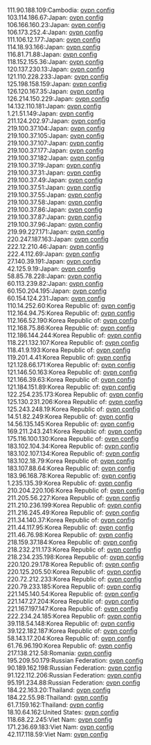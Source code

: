 111.90.188.109:Cambodia: [ovpn config](vpn/111_90_188_109.ovpn)  
103.114.186.67:Japan: [ovpn config](vpn/103_114_186_67.ovpn)  
106.166.160.23:Japan: [ovpn config](vpn/106_166_160_23.ovpn)  
106.173.252.4:Japan: [ovpn config](vpn/106_173_252_4.ovpn)  
111.106.12.177:Japan: [ovpn config](vpn/111_106_12_177.ovpn)  
114.18.93.166:Japan: [ovpn config](vpn/114_18_93_166.ovpn)  
116.81.71.88:Japan: [ovpn config](vpn/116_81_71_88.ovpn)  
118.152.155.36:Japan: [ovpn config](vpn/118_152_155_36.ovpn)  
120.137.230.13:Japan: [ovpn config](vpn/120_137_230_13.ovpn)  
121.110.228.233:Japan: [ovpn config](vpn/121_110_228_233.ovpn)  
125.198.158.159:Japan: [ovpn config](vpn/125_198_158_159.ovpn)  
126.120.167.35:Japan: [ovpn config](vpn/126_120_167_35.ovpn)  
126.214.150.229:Japan: [ovpn config](vpn/126_214_150_229.ovpn)  
14.132.110.181:Japan: [ovpn config](vpn/14_132_110_181.ovpn)  
1.21.51.149:Japan: [ovpn config](vpn/1_21_51_149.ovpn)  
211.124.202.97:Japan: [ovpn config](vpn/211_124_202_97.ovpn)  
219.100.37.104:Japan: [ovpn config](vpn/219_100_37_104.ovpn)  
219.100.37.105:Japan: [ovpn config](vpn/219_100_37_105.ovpn)  
219.100.37.107:Japan: [ovpn config](vpn/219_100_37_107.ovpn)  
219.100.37.177:Japan: [ovpn config](vpn/219_100_37_177.ovpn)  
219.100.37.182:Japan: [ovpn config](vpn/219_100_37_182.ovpn)  
219.100.37.19:Japan: [ovpn config](vpn/219_100_37_19.ovpn)  
219.100.37.31:Japan: [ovpn config](vpn/219_100_37_31.ovpn)  
219.100.37.49:Japan: [ovpn config](vpn/219_100_37_49.ovpn)  
219.100.37.51:Japan: [ovpn config](vpn/219_100_37_51.ovpn)  
219.100.37.55:Japan: [ovpn config](vpn/219_100_37_55.ovpn)  
219.100.37.58:Japan: [ovpn config](vpn/219_100_37_58.ovpn)  
219.100.37.86:Japan: [ovpn config](vpn/219_100_37_86.ovpn)  
219.100.37.87:Japan: [ovpn config](vpn/219_100_37_87.ovpn)  
219.100.37.96:Japan: [ovpn config](vpn/219_100_37_96.ovpn)  
219.99.227.171:Japan: [ovpn config](vpn/219_99_227_171.ovpn)  
220.247.187.163:Japan: [ovpn config](vpn/220_247_187_163.ovpn)  
222.12.210.46:Japan: [ovpn config](vpn/222_12_210_46.ovpn)  
222.4.112.69:Japan: [ovpn config](vpn/222_4_112_69.ovpn)  
27.140.39.191:Japan: [ovpn config](vpn/27_140_39_191.ovpn)  
42.125.9.19:Japan: [ovpn config](vpn/42_125_9_19.ovpn)  
58.85.78.228:Japan: [ovpn config](vpn/58_85_78_228.ovpn)  
60.113.239.82:Japan: [ovpn config](vpn/60_113_239_82.ovpn)  
60.150.204.195:Japan: [ovpn config](vpn/60_150_204_195.ovpn)  
60.154.124.231:Japan: [ovpn config](vpn/60_154_124_231.ovpn)  
110.14.252.60:Korea Republic of: [ovpn config](vpn/110_14_252_60.ovpn)  
112.164.94.75:Korea Republic of: [ovpn config](vpn/112_164_94_75.ovpn)  
112.166.52.190:Korea Republic of: [ovpn config](vpn/112_166_52_190.ovpn)  
112.168.75.86:Korea Republic of: [ovpn config](vpn/112_168_75_86.ovpn)  
112.186.144.244:Korea Republic of: [ovpn config](vpn/112_186_144_244.ovpn)  
118.221.132.107:Korea Republic of: [ovpn config](vpn/118_221_132_107.ovpn)  
118.41.9.193:Korea Republic of: [ovpn config](vpn/118_41_9_193.ovpn)  
119.201.4.41:Korea Republic of: [ovpn config](vpn/119_201_4_41.ovpn)  
121.128.66.171:Korea Republic of: [ovpn config](vpn/121_128_66_171.ovpn)  
121.146.50.163:Korea Republic of: [ovpn config](vpn/121_146_50_163.ovpn)  
121.166.39.63:Korea Republic of: [ovpn config](vpn/121_166_39_63.ovpn)  
121.184.151.89:Korea Republic of: [ovpn config](vpn/121_184_151_89.ovpn)  
122.254.235.173:Korea Republic of: [ovpn config](vpn/122_254_235_173.ovpn)  
125.130.231.206:Korea Republic of: [ovpn config](vpn/125_130_231_206.ovpn)  
125.243.248.19:Korea Republic of: [ovpn config](vpn/125_243_248_19.ovpn)  
14.51.82.249:Korea Republic of: [ovpn config](vpn/14_51_82_249.ovpn)  
14.56.135.145:Korea Republic of: [ovpn config](vpn/14_56_135_145.ovpn)  
169.211.243.241:Korea Republic of: [ovpn config](vpn/169_211_243_241.ovpn)  
175.116.100.130:Korea Republic of: [ovpn config](vpn/175_116_100_130.ovpn)  
183.102.104.34:Korea Republic of: [ovpn config](vpn/183_102_104_34.ovpn)  
183.102.107.134:Korea Republic of: [ovpn config](vpn/183_102_107_134.ovpn)  
183.102.18.79:Korea Republic of: [ovpn config](vpn/183_102_18_79.ovpn)  
183.107.88.64:Korea Republic of: [ovpn config](vpn/183_107_88_64.ovpn)  
183.96.168.78:Korea Republic of: [ovpn config](vpn/183_96_168_78.ovpn)  
1.235.135.39:Korea Republic of: [ovpn config](vpn/1_235_135_39.ovpn)  
210.204.220.106:Korea Republic of: [ovpn config](vpn/210_204_220_106.ovpn)  
211.205.56.227:Korea Republic of: [ovpn config](vpn/211_205_56_227.ovpn)  
211.210.236.199:Korea Republic of: [ovpn config](vpn/211_210_236_199.ovpn)  
211.216.245.49:Korea Republic of: [ovpn config](vpn/211_216_245_49.ovpn)  
211.34.140.37:Korea Republic of: [ovpn config](vpn/211_34_140_37.ovpn)  
211.44.117.95:Korea Republic of: [ovpn config](vpn/211_44_117_95.ovpn)  
211.46.76.98:Korea Republic of: [ovpn config](vpn/211_46_76_98.ovpn)  
218.159.37.184:Korea Republic of: [ovpn config](vpn/218_159_37_184.ovpn)  
218.232.211.173:Korea Republic of: [ovpn config](vpn/218_232_211_173.ovpn)  
218.234.235.198:Korea Republic of: [ovpn config](vpn/218_234_235_198.ovpn)  
220.120.29.178:Korea Republic of: [ovpn config](vpn/220_120_29_178.ovpn)  
220.125.205.50:Korea Republic of: [ovpn config](vpn/220_125_205_50.ovpn)  
220.72.212.233:Korea Republic of: [ovpn config](vpn/220_72_212_233.ovpn)  
220.79.233.185:Korea Republic of: [ovpn config](vpn/220_79_233_185.ovpn)  
221.145.140.54:Korea Republic of: [ovpn config](vpn/221_145_140_54.ovpn)  
221.147.27.204:Korea Republic of: [ovpn config](vpn/221_147_27_204.ovpn)  
221.167.197.147:Korea Republic of: [ovpn config](vpn/221_167_197_147.ovpn)  
222.234.24.185:Korea Republic of: [ovpn config](vpn/222_234_24_185.ovpn)  
39.118.54.148:Korea Republic of: [ovpn config](vpn/39_118_54_148.ovpn)  
39.122.182.187:Korea Republic of: [ovpn config](vpn/39_122_182_187.ovpn)  
58.143.17.204:Korea Republic of: [ovpn config](vpn/58_143_17_204.ovpn)  
61.76.96.190:Korea Republic of: [ovpn config](vpn/61_76_96_190.ovpn)  
217.138.212.58:Romania: [ovpn config](vpn/217_138_212_58.ovpn)  
195.209.50.179:Russian Federation: [ovpn config](vpn/195_209_50_179.ovpn)  
90.189.162.198:Russian Federation: [ovpn config](vpn/90_189_162_198.ovpn)  
91.122.112.206:Russian Federation: [ovpn config](vpn/91_122_112_206.ovpn)  
95.191.234.88:Russian Federation: [ovpn config](vpn/95_191_234_88.ovpn)  
184.22.163.20:Thailand: [ovpn config](vpn/184_22_163_20.ovpn)  
184.22.55.98:Thailand: [ovpn config](vpn/184_22_55_98.ovpn)  
61.7.159.162:Thailand: [ovpn config](vpn/61_7_159_162.ovpn)  
18.10.64.162:United States: [ovpn config](vpn/18_10_64_162.ovpn)  
118.68.22.245:Viet Nam: [ovpn config](vpn/118_68_22_245.ovpn)  
171.236.69.183:Viet Nam: [ovpn config](vpn/171_236_69_183.ovpn)  
42.117.118.59:Viet Nam: [ovpn config](vpn/42_117_118_59.ovpn)  

